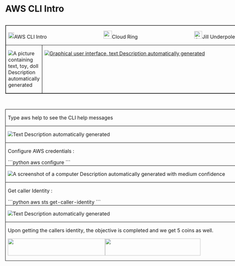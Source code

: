 # AWS CLI Intro
<table class=MsoTableGrid border=1 cellspacing=0 cellpadding=0 align=left
 width=783 style='width:587.35pt;
  margin-xxxleftxxx:6.75pt;  margin-xxxleftyyy:6.75pt'>
 <tr style='height:9.9pt'>
  <td width=783 colspan=2 valign=top style='width:587.35pt;border:solid windowtext 1.0pt;
  padding:0in 5.4pt 0in 5.4pt;height:9.9pt'>
  <p class=MyNormalStyle><img border=0 width=19 height=20 id="Picture 36"
  src="../../images/blog_images/image188.png">AWS
  CLI Intro 
   &nbsp;&nbsp;&nbsp;&nbsp;&nbsp;&nbsp;&nbsp;&nbsp;&nbsp;&nbsp;&nbsp;&nbsp;&nbsp;&nbsp;&nbsp;&nbsp;&nbsp;&nbsp;&nbsp;&nbsp;&nbsp;&nbsp;&nbsp;&nbsp;&nbsp;&nbsp;&nbsp;&nbsp;&nbsp;&nbsp;&nbsp;&nbsp;&nbsp;&nbsp;&nbsp;&nbsp;&nbsp;&nbsp;&nbsp;&nbsp;
  <img
  border=0 width=27 height=25 id="Picture 484"
  src="../../images/blog_images/image039.png">Cloud
  Ring 
   &nbsp;&nbsp;&nbsp;&nbsp;&nbsp;&nbsp;&nbsp;&nbsp;&nbsp;&nbsp;&nbsp;&nbsp;&nbsp;&nbsp;&nbsp;&nbsp;&nbsp;&nbsp;&nbsp;&nbsp;&nbsp;&nbsp;&nbsp;&nbsp;&nbsp;&nbsp;&nbsp;&nbsp;&nbsp;&nbsp;&nbsp;&nbsp;&nbsp;&nbsp;&nbsp;&nbsp;&nbsp;&nbsp;&nbsp;&nbsp;
  <img border=0
  width=25 height=24 id="Picture 8"
  src="../../images/blog_images/image189.png"
  alt="A picture containing clipart&#10;&#10;Description automatically generated">Jill
  Underpole</p>
  </td>
 </tr>
 <tr style='height:85.5pt'>
  <td width=96 valign=top style='width:71.75pt;border:solid windowtext 1.0pt;
  border-top:none;padding:0in 5.4pt 0in 5.4pt;height:85.5pt'>
  <p class=MyNormalStyle><img src="../../images/blog_images/image190.png"
  alt="A picture containing text, toy, doll&#10;&#10;Description automatically generated"></p>
  </td>
  <td width=687 valign=top style='width:515.6pt;border-top:none;border-left:
  none;border-bottom:solid windowtext 1.0pt;border-right:solid windowtext 1.0pt;
  padding:0in 5.4pt 0in 5.4pt;height:85.5pt'>
  <p class=MyNormalStyle><u><img border=0 src="../../images/blog_images/image191.png"
  alt="Graphical user interface, text&#10;&#10;Description automatically generated"></u></p>
  </td>
 </tr>
</table>

<p class=MsoNormal>&nbsp;</p>

<table class=MsoTableGrid border=1 cellspacing=0 cellpadding=0 width=783
 style='width:587.45pt; margin-xxxleft:-54.25pt;border-collapse:collapse;
 border:none'>
 <tr>
  <td width=783 valign=top style='width:587.45pt;border:solid windowtext 1.0pt;
  padding:0in 5.4pt 0in 5.4pt'>
  <p class=MyNormalStyle>Type aws help to see the CLI help messages</p>
  </td>
 </tr>
 <tr>
  <td width=783 valign=top style='width:587.45pt;border:solid windowtext 1.0pt;
  border-top:none;padding:0in 5.4pt 0in 5.4pt'>
  <p class=MsoNormal ><img src="../../images/blog_images/image192.png"
  alt="Text&#10;&#10;Description automatically generated"></p>
  </td>
 </tr>
 <tr>
  <td width=783 valign=top style='width:587.45pt;border:solid windowtext 1.0pt;
  border-top:none;padding:0in 5.4pt 0in 5.4pt'>
  <p class=MyNormalStyle>Configure AWS credentials : </p>
  ```python
  aws configure
  ```
  </td>
 </tr>
 <tr>
  <td width=783 valign=top style='width:587.45pt;border:solid windowtext 1.0pt;
  border-top:none;padding:0in 5.4pt 0in 5.4pt'>
  <p class=MsoNormal style=' margin-xxxbottom:0in;line-height:normal'><img src="../../images/blog_images/image193.png"
  alt="A screenshot of a computer&#10;&#10;Description automatically generated with medium confidence"></p>
  </td>
 </tr>
 <tr>
  <td width=783 valign=top style='width:587.45pt;border:solid windowtext 1.0pt;
  border-top:none;padding:0in 5.4pt 0in 5.4pt'>
  <p class=MyNormalStyle>Get caller Identity : </p>
  ```python
  aws sts get-caller-identity
  ```
  </td>
 </tr>
 <tr>
  <td width=783 valign=top style='width:587.45pt;border:solid windowtext 1.0pt;
  border-top:none;padding:0in 5.4pt 0in 5.4pt'>
  <p class=MsoNormal style=' margin-xxxbottom:0in;line-height:normal'><img src="../../images/blog_images/image194.png"
  alt="Text&#10;&#10;Description automatically generated"></p>
  </td>
 </tr>
 <tr>
  <td width=783 valign=top style='width:587.45pt;border:solid windowtext 1.0pt;
  border-top:none;padding:0in 5.4pt 0in 5.4pt'>
  <p class=MyNormalStyle>Upon getting the callers identity, the objective is
  completed and we get 5 coins as well.</p>
  <p class=MyNormalStyle><img border=0 width=310 height=54 id="Picture 40"
  src="../../images/blog_images/image195.png"><img
  border=0 width=304 height=54 id="Picture 41"
  src="../../images/blog_images/image196.png"></p>
  </td>
 </tr>
</table>